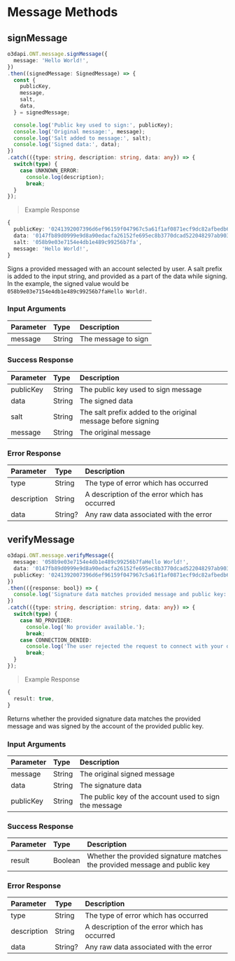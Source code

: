 # Message Methods

## signMessage

```typescript
o3dapi.ONT.message.signMessage({
  message: 'Hello World!',
})
.then((signedMessage: SignedMessage) => {
  const {
    publicKey,
    message,
    salt,
    data,
  } = signedMessage;

  console.log('Public key used to sign:', publicKey);
  console.log('Original message:', message);
  console.log('Salt added to message:', salt);
  console.log('Signed data:', data);
})
.catch(({type: string, description: string, data: any}) => {
  switch(type) {
    case UNKNOWN_ERROR:
      console.log(description);
      break;
  }
});
```

> Example Response

```typescript
{
  publicKey: '0241392007396d6ef96159f047967c5a61f1af0871ecf9dc82afbedb68afbb949a',
  data: '0147fb89d0999e9d8a90edacfa26152fe695ec8b3770dcad522048297ab903822e12472364e254ff2e088fc3ebb641cc24722c563ff679bb1d1623d08bd5863d0d',
  salt: '058b9e03e7154e4db1e489c99256b7fa',
  message: 'Hello World!',
}
```

Signs a provided messaged with an account selected by user. A salt prefix is added to the input string, and provided as a part of the data while signing. In the example, the signed value would be `058b9e03e7154e4db1e489c99256b7faHello World!`.

### Input Arguments

| Parameter     | Type     | Description                                                      |
|:------------- |:-------- |:---------------------------------------------------------------- |
| message       | String   | The message to sign                                              |

### Success Response

| Parameter     | Type     | Description                                                      |
|:------------- |:-------- |:---------------------------------------------------------------- |
| publicKey     | String   | The public key used to sign message                              |
| data          | String   | The signed data                                                  |
| salt          | String   | The salt prefix added to the original message before signing     |
| message       | String   | The original message                                             |


### Error Response

| Parameter   | Type    | Description                                   |
|:----------- |:------- |:--------------------------------------------  |
| type        | String  | The type of error which has occurred          |
| description | String  | A description of the error which has occurred |
| data        | String? | Any raw data associated with the error        |


## verifyMessage

```typescript
o3dapi.ONT.message.verifyMessage({
  message: '058b9e03e7154e4db1e489c99256b7faHello World!',
  data: '0147fb89d0999e9d8a90edacfa26152fe695ec8b3770dcad522048297ab903822e12472364e254ff2e088fc3ebb641cc24722c563ff679bb1d1623d08bd5863d0d',
  publicKey: '0241392007396d6ef96159f047967c5a61f1af0871ecf9dc82afbedb68afbb949a',
})
.then(({response: bool}) => {
  console.log('Signature data matches provided message and public key: ' + response);
})
.catch(({type: string, description: string, data: any}) => {
  switch(type) {
    case NO_PROVIDER:
      console.log('No provider available.');
      break;
    case CONNECTION_DENIED:
      console.log('The user rejected the request to connect with your dApp');
      break;
  }
});
```

> Example Response

```typescript
{
  result: true,
}
```

Returns whether the provided signature data matches the provided message and was signed by the account of the provided public key.

### Input Arguments

| Parameter   | Type    | Description                                            |
|:----------- |:------- |:--------------------------------------------           |
| message     | String  | The original signed message                            |
| data        | String  | The signature data                                     |
| publicKey   | String  | The public key of the account used to sign the message |

### Success Response

| Parameter      | Type     | Description                                                             |
|:-------------- |:-------- |:------------------------------------------------------------------      |
| result       | Boolean | Whether the provided signature matches the provided message and public key |

### Error Response
| Parameter   | Type    | Description                                   |
|:----------- |:------- |:--------------------------------------------  |
| type        | String  | The type of error which has occurred          |
| description | String  | A description of the error which has occurred |
| data        | String? | Any raw data associated with the error        |
